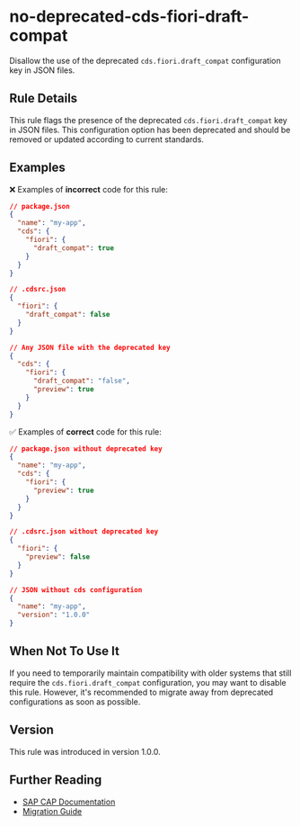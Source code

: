 # no-deprecated-cds-fiori-draft-compat

Disallow the use of the deprecated `cds.fiori.draft_compat` configuration key in JSON files.

## Rule Details

This rule flags the presence of the deprecated `cds.fiori.draft_compat` key in JSON files. This configuration option has been deprecated and should be removed or updated according to current standards.

## Examples

❌ Examples of **incorrect** code for this rule:

```json
// package.json
{
  "name": "my-app",
  "cds": {
    "fiori": {
      "draft_compat": true
    }
  }
}
```

```json
// .cdsrc.json
{
  "fiori": {
    "draft_compat": false
  }
}
```

```json
// Any JSON file with the deprecated key
{
  "cds": {
    "fiori": {
      "draft_compat": "false",
      "preview": true
    }
  }
}
```

✅ Examples of **correct** code for this rule:

```json
// package.json without deprecated key
{
  "name": "my-app",
  "cds": {
    "fiori": {
      "preview": true
    }
  }
}
```

```json
// .cdsrc.json without deprecated key
{
  "fiori": {
    "preview": false
  }
}
```

```json
// JSON without cds configuration
{
  "name": "my-app",
  "version": "1.0.0"
}
```

## When Not To Use It

If you need to temporarily maintain compatibility with older systems that still require the `cds.fiori.draft_compat` configuration, you may want to disable this rule. However, it's recommended to migrate away from deprecated configurations as soon as possible.

## Version

This rule was introduced in version 1.0.0.

## Further Reading

- [SAP CAP Documentation](https://cap.cloud.sap/)
- [Migration Guide](https://cap.cloud.sap/docs/releases/)
